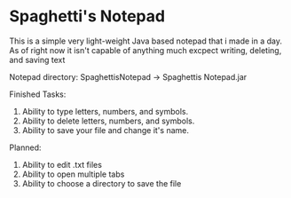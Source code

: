 # Spaghetti's Notepad
This is a simple very light-weight Java based notepad that i made in a day.
As of right now it isn't capable of anything much excpect writing, deleting, and saving text

Notepad directory: SpaghettisNotepad -> Spaghettis Notepad.jar


Finished Tasks:
  1. Ability to type letters, numbers, and symbols.
  2. Ability to delete letters, numbers, and symbols.
  3. Ability to save your file and change it's name.

Planned:
  1. Ability to edit .txt files
  2. Ability to open multiple tabs
  3. Ability to choose a directory to save the file
